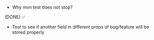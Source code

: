- Why mvn test does not stop?

(DONE) ✅
- Test to see if another field in different props of bug/feature will be stored properly